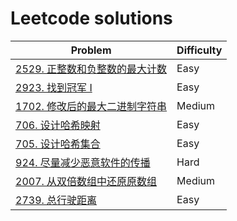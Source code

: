 # Leetcode solutions

| Problem                                                                         | Difficulty |
|---------------------------------------------------------------------------------|------------|
| [2529. 正整数和负整数的最大计数](java/MaximumCountOfPositiveIntegerAndNegativeInteger.java) | Easy       |
| [2923. 找到冠军 I](java/FindChampionI.java)                                         | Easy       |
| [1702. 修改后的最大二进制字符串](java/MaximumBinaryStringAfterChange.java)                  | Medium     |
| [706. 设计哈希映射](java/MyHashMap.java)                                              | Easy       |
| [705. 设计哈希集合](java/MyHashSet.java)                                              | Easy       |
| [924. 尽量减少恶意软件的传播](java/MinimizeMalwareSpread.java)                             | Hard       |
| [2007. 从双倍数组中还原原数组](java/FindOriginalArrayFromDoubledArray.java)                | Medium     |
| [2739. 总行驶距离](java/TotalDistanceTraveled.java)                                  | Easy       |
